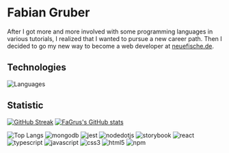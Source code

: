   # Fabian Gruber
  
After I got more and more involved with some programming languages in various tutorials, I realized that I wanted to pursue a new career path. Then I decided to go my new way to become a web developer at [neuefische.de](https://www.neuefische.de/).


 
 ## Technologies

![Languages](https://user-images.githubusercontent.com/95469432/161282557-045fed1a-cb0d-4d04-a91e-3668e2218bf7.png)

## Statistic

[![GitHub Streak](https://github-readme-streak-stats.herokuapp.com/?user=FaGru&theme=dark)](https://git.io/streak-stats) [![FaGrus's GitHub stats](https://github-readme-stats.vercel.app/api?username=FaGru&show_icons=true&theme=dark)](https://github.com/anuraghazra/github-readme-stats)


![Top Langs](https://github-readme-stats.vercel.app/api/top-langs/?username=FaGru&theme=dark)
![mongodb](https://user-images.githubusercontent.com/95469432/162691420-134a6dd5-11d8-4f31-96c8-72e60c1bff17.svg)
![jest](https://user-images.githubusercontent.com/95469432/162691428-a276d806-4f83-48cc-a96a-0fb95959d99b.svg)
![nodedotjs](https://user-images.githubusercontent.com/95469432/162691431-6059a0c3-43fc-49b0-9c22-bda2866b7840.svg)
![storybook](https://user-images.githubusercontent.com/95469432/162691433-254a6d04-fd11-4d1c-b499-2aa5c43e1c10.svg)
![react](https://user-images.githubusercontent.com/95469432/162691438-c56f8264-79d2-4275-9eef-6ecaea4b08c0.svg)
![typescript](https://user-images.githubusercontent.com/95469432/162691440-12bbdd4b-51db-4528-9fde-cf8b814ff789.svg)
![javascript](https://user-images.githubusercontent.com/95469432/162691445-8b8b688f-5063-4704-8bf3-f4440f893855.svg)
![css3](https://user-images.githubusercontent.com/95469432/162691449-1dd78a7f-4a09-474e-a2c8-b310a5acb1ad.svg)
![html5](https://user-images.githubusercontent.com/95469432/162691450-499556a1-777e-4429-a0a5-6dbfa35e26bd.svg)
![npm](https://user-images.githubusercontent.com/95469432/162691451-172bd18a-bf4c-43f3-abd3-b1773f39a24b.svg)
